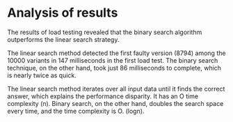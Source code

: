 # Analysis of results


The results of load testing revealed that the binary search algorithm outperforms the linear search strategy.


The linear search method detected the first faulty version (8794) among the 10000 variants in 147 milliseconds in the first load test.
The binary search technique, on the other hand, took just 86 milliseconds to complete, which is nearly twice as quick.


The linear search method iterates over all input data until it finds the correct answer, which explains the performance disparity.
It has an O time complexity (n).
Binary search, on the other hand, doubles the search space every time, and the time complexity is O. (logn). 